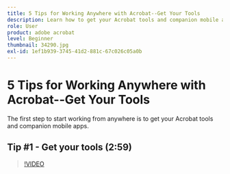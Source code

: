 ```yaml
---
title: 5 Tips for Working Anywhere with Acrobat--Get Your Tools
description: Learn how to get your Acrobat tools and companion mobile apps to work from anywhere
role: User
product: adobe acrobat
level: Beginner
thumbnail: 34290.jpg
exl-id: 1ef1b939-3745-41d2-881c-67c026c05a0b
---
```

# 5 Tips for Working Anywhere with Acrobat--Get Your Tools 

The first step to start working from anywhere is to get your Acrobat tools and companion mobile apps.

## Tip #1 - Get your tools (2:59)

>[!VIDEO](https://video.tv.adobe.com/v/34290)

